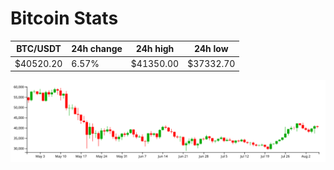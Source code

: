 # Bitcoin Stats

BTC/USDT|24h change|24h high|24h low|
|---|---|---|---|
|$40520.20|6.57%|$41350.00|$37332.70|

<img src="./chart.svg">
